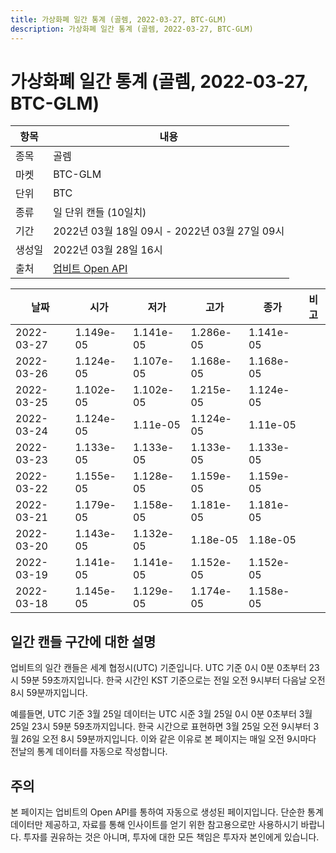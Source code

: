 ```yaml
---
title: 가상화폐 일간 통계 (골렘, 2022-03-27, BTC-GLM)
description: 가상화폐 일간 통계 (골렘, 2022-03-27, BTC-GLM)
---
```


가상화폐 일간 통계 (골렘, 2022-03-27, BTC-GLM)
===

|항목|내용|
|--|--|
|종목|골렘|
|마켓|BTC-GLM|
|단위|BTC|
|종류|일 단위 캔들 (10일치)|
|기간|2022년 03월 18일 09시 - 2022년 03월 27일 09시|
|생성일|2022년 03월 28일 16시|
|출처|[업비트 Open API](https://docs.upbit.com)|


|날짜|시가|저가|고가|종가|비고|
|--|--|--|--|--|--|
|2022-03-27|1.149e-05|1.141e-05|1.286e-05|1.141e-05|    |
|2022-03-26|1.124e-05|1.107e-05|1.168e-05|1.168e-05|    |
|2022-03-25|1.102e-05|1.102e-05|1.215e-05|1.124e-05|    |
|2022-03-24|1.124e-05|1.11e-05|1.124e-05|1.11e-05|    |
|2022-03-23|1.133e-05|1.133e-05|1.133e-05|1.133e-05|    |
|2022-03-22|1.155e-05|1.128e-05|1.159e-05|1.159e-05|    |
|2022-03-21|1.179e-05|1.158e-05|1.181e-05|1.181e-05|    |
|2022-03-20|1.143e-05|1.132e-05|1.18e-05|1.18e-05|    |
|2022-03-19|1.141e-05|1.141e-05|1.152e-05|1.152e-05|    |
|2022-03-18|1.145e-05|1.129e-05|1.174e-05|1.158e-05|    |


일간 캔들 구간에 대한 설명
---


업비트의 일간 캔들은 세계 협정시(UTC) 기준입니다. 
UTC 기준 0시 0분 0초부터 23시 59분 59초까지입니다. 
한국 시간인 KST 기준으로는 전일 오전 9시부터 다음날 오전 8시 59분까지입니다. 


예를들면, UTC 기준 3월 25일 데이터는 UTC 시준 3월 25일 0시 0분 0초부터 3월 25일 23시 59분 59초까지입니다. 
한국 시간으로 표현하면 3월 25일 오전 9시부터 3월 26일 오전 8시 59분까지입니다. 
이와 같은 이유로 본 페이지는 매일 오전 9시마다 전날의 통계 데이터를 자동으로 작성합니다. 


주의
---


본 페이지는 업비트의 Open API를 통하여 자동으로 생성된 페이지입니다. 
단순한 통계 데이터만 제공하고, 자료를 통해 인사이트를 얻기 위한 참고용으로만 사용하시기 바랍니다. 
투자를 권유하는 것은 아니며, 투자에 대한 모든 책임은 투자자 본인에게 있습니다. 
